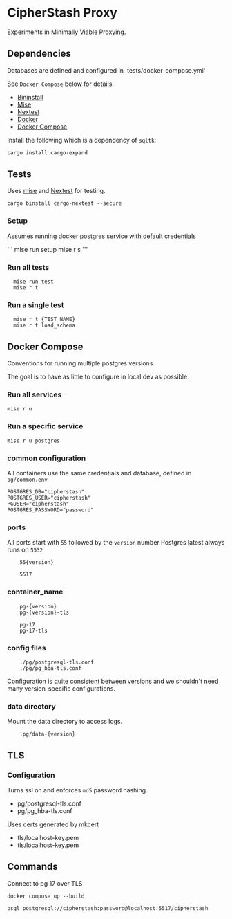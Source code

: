 # CipherStash Proxy


Experiments in Minimally Viable Proxying.




## Dependencies


Databases are defined and configured in `tests/docker-compose.yml'

See `Docker Compose` below for details.

- [Bininstall](https://github.com/cargo-bins/cargo-binstall)
- [Mise](https://github.com/jdxcode/mise)
- [Nextest](https://nexte.st/)
- [Docker](https://www.docker.com/)
- [Docker Compose](https://docs.docker.com/compose/)

Install the following which is a dependency of `sqltk`:

```bash
cargo install cargo-expand
```

## Tests

Uses [mise](https://mise.jdx.dev/) and  [Nextest](https://nexte.st/) for testing.

```
cargo binstall cargo-nextest --secure
```

### Setup

Assumes running docker postgres service with default credentials

'''
  mise run setup
  mise r s
'''

### Run all tests
```
  mise run test
  mise r t
```

### Run a single test
```
  mise r t {TEST_NAME}
  mise r t load_schema
```




## Docker Compose

Conventions for running multiple postgres versions

The goal is to have as little to configure in local dev as possible.

### Run all services
```
mise r u
```

### Run a specific service
```
mise r u postgres
```

### common configuration

All containers use the same credentials and database, defined in `pg/common.env`

```
POSTGRES_DB="cipherstash"
POSTGRES_USER="cipherstash"
PGUSER="cipherstash"
POSTGRES_PASSWORD="password"
```

### ports

All ports start with `55` followed by the `version` number
Postgres latest always runs on `5532`

```
    55{version}

    5517
```


### container_name
```
    pg-{version}
    pg-{version}-tls

    pg-17
    pg-17-tls
```


### config files
```
    ./pg/postgresql-tls.conf
    ./pg/pg_hba-tls.conf
```

Configuration is quite consistent between versions and we shouldn't need many version-specific configurations.


### data directory

Mount the data directory to access logs.

```
    .pg/data-{version}
```


## TLS

### Configuration

Turns ssl on and enforces `md5` password hashing.
- pg/postgresql-tls.conf
- pg/pg_hba-tls.conf


Uses certs generated by mkcert
- tls/localhost-key.pem
- tls/localhost-key.pem


## Commands

Connect to pg 17 over TLS
```
docker compose up --build
```

```
psql postgresql://cipherstash:password@localhost:5517/cipherstash
```



